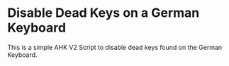 # Disable Dead Keys on a German Keyboard

This is a simple AHK V2 Script to disable dead keys found on the German Keyboard.